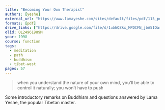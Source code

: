 ```yaml
---
title: "Becoming Your Own Therapist"
authors: [yeshe]
external_url: "https://www.lamayeshe.com/sites/default/files/pdf/115_pdf.pdf"
formats: [pdf]
drive_links: ["https://drive.google.com/file/d/1ubhQZkx_MPDCFN_jbA5IOarGFendd-CE/view?usp=drivesdk"]
olid: OL24961989M
year: 1998
course: function
tags:
  - meditation
  - path
  - buddhism
  - tibet-west
pages: 57
---
```


> when you understand the nature of your own mind, you’ll be able to control it naturally; you won’t have to push

Some introductory remarks on Buddhism and questions answered by Lama Yeshe, the popular Tibetan master.
